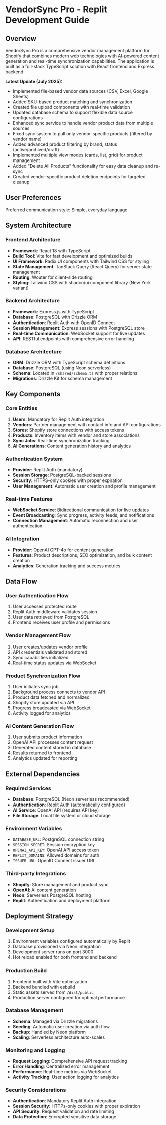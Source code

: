 # VendorSync Pro - Replit Development Guide

## Overview

VendorSync Pro is a comprehensive vendor management platform for Shopify that combines modern web technologies with AI-powered content generation and real-time synchronization capabilities. The application is built as a full-stack TypeScript solution with React frontend and Express backend.

**Latest Update (July 2025):** 
- Implemented file-based vendor data sources (CSV, Excel, Google Sheets)
- Added SKU-based product matching and synchronization
- Created file upload components with real-time validation
- Updated database schema to support flexible data source configurations
- Enhanced sync service to handle vendor product data from multiple sources
- Fixed sync system to pull only vendor-specific products (filtered by vendor name)
- Added advanced product filtering by brand, status (active/archived/draft)
- Implemented multiple view modes (cards, list, grid) for product management
- Added "Delete All Products" functionality for easy data cleanup and re-sync
- Created vendor-specific product deletion endpoints for targeted cleanup

## User Preferences

Preferred communication style: Simple, everyday language.

## System Architecture

### Frontend Architecture
- **Framework**: React 18 with TypeScript
- **Build Tool**: Vite for fast development and optimized builds
- **UI Framework**: Radix UI components with Tailwind CSS for styling
- **State Management**: TanStack Query (React Query) for server state management
- **Routing**: Wouter for client-side routing
- **Styling**: Tailwind CSS with shadcn/ui component library (New York variant)

### Backend Architecture
- **Framework**: Express.js with TypeScript
- **Database**: PostgreSQL with Drizzle ORM
- **Authentication**: Replit Auth with OpenID Connect
- **Session Management**: Express sessions with PostgreSQL store
- **Real-time Communication**: WebSocket support for live updates
- **API**: RESTful endpoints with comprehensive error handling

### Database Architecture
- **ORM**: Drizzle ORM with TypeScript schema definitions
- **Database**: PostgreSQL (using Neon serverless)
- **Schema**: Located in `/shared/schema.ts` with proper relations
- **Migrations**: Drizzle Kit for schema management

## Key Components

### Core Entities
1. **Users**: Mandatory for Replit Auth integration
2. **Vendors**: Partner management with contact info and API configurations
3. **Stores**: Shopify store connections with access tokens
4. **Products**: Inventory items with vendor and store associations
5. **Sync Jobs**: Real-time synchronization tracking
6. **AI Generations**: Content generation history and analytics

### Authentication System
- **Provider**: Replit Auth (mandatory)
- **Session Storage**: PostgreSQL-backed sessions
- **Security**: HTTPS-only cookies with proper expiration
- **User Management**: Automatic user creation and profile management

### Real-time Features
- **WebSocket Service**: Bidirectional communication for live updates
- **Event Broadcasting**: Sync progress, activity feeds, and notifications
- **Connection Management**: Automatic reconnection and user authentication

### AI Integration
- **Provider**: OpenAI GPT-4o for content generation
- **Features**: Product descriptions, SEO optimization, and bulk content creation
- **Analytics**: Generation tracking and success metrics

## Data Flow

### User Authentication Flow
1. User accesses protected route
2. Replit Auth middleware validates session
3. User data retrieved from PostgreSQL
4. Frontend receives user profile and permissions

### Vendor Management Flow
1. User creates/updates vendor profile
2. API credentials validated and stored
3. Sync capabilities initialized
4. Real-time status updates via WebSocket

### Product Synchronization Flow
1. User initiates sync job
2. Background process connects to vendor API
3. Product data fetched and normalized
4. Shopify store updated via API
5. Progress broadcasted via WebSocket
6. Activity logged for analytics

### AI Content Generation Flow
1. User submits product information
2. OpenAI API processes content request
3. Generated content stored in database
4. Results returned to frontend
5. Analytics updated for reporting

## External Dependencies

### Required Services
- **Database**: PostgreSQL (Neon serverless recommended)
- **Authentication**: Replit Auth (automatically configured)
- **AI Service**: OpenAI API (requires API key)
- **File Storage**: Local file system or cloud storage

### Environment Variables
- `DATABASE_URL`: PostgreSQL connection string
- `SESSION_SECRET`: Session encryption key
- `OPENAI_API_KEY`: OpenAI API access token
- `REPLIT_DOMAINS`: Allowed domains for auth
- `ISSUER_URL`: OpenID Connect issuer URL

### Third-party Integrations
- **Shopify**: Store management and product sync
- **OpenAI**: AI content generation
- **Neon**: Serverless PostgreSQL hosting
- **Replit**: Authentication and deployment platform

## Deployment Strategy

### Development Setup
1. Environment variables configured automatically by Replit
2. Database provisioned via Neon integration
3. Development server runs on port 3000
4. Hot reload enabled for both frontend and backend

### Production Build
1. Frontend built with Vite optimization
2. Backend bundled with esbuild
3. Static assets served from `/dist/public`
4. Production server configured for optimal performance

### Database Management
- **Schema**: Managed via Drizzle migrations
- **Seeding**: Automatic user creation via auth flow
- **Backup**: Handled by Neon platform
- **Scaling**: Serverless architecture auto-scales

### Monitoring and Logging
- **Request Logging**: Comprehensive API request tracking
- **Error Handling**: Centralized error management
- **Performance**: Real-time metrics via WebSocket
- **Activity Tracking**: User action logging for analytics

### Security Considerations
- **Authentication**: Mandatory Replit Auth integration
- **Session Security**: HTTPs-only cookies with proper expiration
- **API Security**: Request validation and rate limiting
- **Data Protection**: Encrypted sensitive data storage